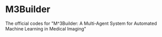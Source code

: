 # M3Builder
The official codes for "M^3Builder: A Multi-Agent System for Automated Machine Learning in Medical Imaging"

